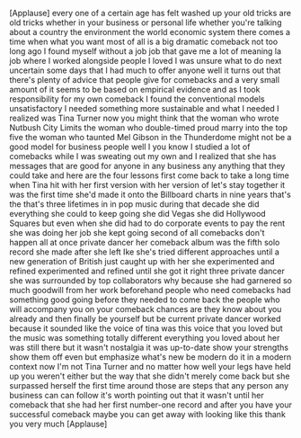 
[Applause]
every one of a certain age has felt
washed up your old tricks are old tricks
whether in your business or personal
life whether you&#39;re talking about a
country the environment the world
economic system there comes a time when
what you want most of all is a big
dramatic comeback not too long ago I
found myself without a job job that gave
me a lot of meaning la job where I
worked alongside people I loved I was
unsure what to do next
uncertain some days that I had much to
offer anyone well it turns out that
there&#39;s plenty of advice that people
give for comebacks and a very small
amount of it seems to be based on
empirical evidence and as I took
responsibility for my own comeback I
found the conventional models
unsatisfactory I needed something more
sustainable and what I needed I realized
was Tina Turner now you might think that
the woman who wrote Nutbush City Limits
the woman who double-timed proud marry
into the top five the woman who taunted
Mel Gibson in the Thunderdome might not
be a good model for business people well
I you know I studied a lot of comebacks
while I was sweating out my own and I
realized that she has messages that are
good for anyone in any business any
anything that they could take and here
are the four lessons first come back to
take a long time when Tina hit with her
first version with her version of let&#39;s
stay together it was the first time
she&#39;d made it onto the Billboard charts
in nine years that&#39;s the that&#39;s three
lifetimes in in pop music during that
decade she did everything she could to
keep going she did Vegas she did
Hollywood Squares
but even when she did had to do
corporate events to pay the rent she was
doing her job she kept going second of
all comebacks don&#39;t happen all at once
private dancer her comeback album was
the fifth solo record she made after she
left Ike she&#39;s tried different
approaches until a new generation of
British
just caught up with her she experimented
and refined experimented and refined
until she got it right three private
dancer she was surrounded by top
collaborators why because she had
garnered so much goodwill from her work
beforehand
people who need comebacks had something
good going before they needed to come
back the people who will accompany you
on your comeback chances are they know
about you already
and then finally be yourself but be
current
private dancer worked because it sounded
like the voice of tina was this voice
that you loved but the music was
something totally different everything
you loved about her was still there but
it wasn&#39;t nostalgia it was up-to-date
show your strengths show them off even
but emphasize what&#39;s new be modern do it
in a modern context now I&#39;m not Tina
Turner and no matter how well your legs
have held up you weren&#39;t either but the
way that she didn&#39;t merely come back but
she surpassed herself the first time
around those are steps that any person
any business can can follow it&#39;s worth
pointing out that it wasn&#39;t until her
comeback that she had her first
number-one record and after you have
your successful comeback maybe you can
get away with looking like this thank
you very much
[Applause]
